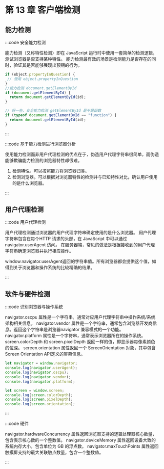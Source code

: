 # 第 13 章 客户端检测

## 能力检测

:::code 安全能力检测

能力检测（又称特性检测）即在 JavaScript 运行时中使用一套简单的检测逻辑，测试浏览器是否支持某种特性。
能力检测最有效的场景是检测能力是否存在的同时，验证其是否能够展现出预期的行为。

```js
if (object.propertyInQuestion) { 
 // 使用 object.propertyInQuestion 
}
//能力检测 document.getElementById
if (document.getElementById) { 
  return document.getElementById(id); 
}

// 好一些，安全能力检测 getElementById 是不是函数
if (typeof document.getElementById == "function") { 
  return document.getElementById(id); 
}

```

:::

:::code 基于能力检测进行浏览器分析

使用能力检测而非用户代理检测的优点在于，伪造用户代理字符串很简单，而伪造能够欺骗能力检测的浏览器特性却很难。

1. 检测特性。可以按照能力将浏览器归类。
2. 检测浏览器。可以根据对浏览器特性的检测并与已知特性对比，确认用户使用的是什么浏览器。
   

:::

## 用户代理检测

:::code 用户代理检测

用户代理检测通过浏览器的用户代理字符串确定使用的是什么浏览器。
用户代理字符串包含在每个HTTP 请求的头部，在 JavaScript 中可以通过 navigator.userAgent 访问。
在服务器端，常见的做法是根据接收到的用户代理字符串确定浏览器并执行相应操作。

window.navigator.userAgent返回的字符串值。所有浏览器都会提供这个值，如得到关于浏览器和操作系统的比较精确的结果。

:::

## 软件与硬件检测

:::code 识别浏览器与操作系统

navigator.oscpu 属性是一个字符串，通常对应用户代理字符串中操作系统/系统架构相关信息。
navigator.vendor 属性是一个字符串，通常包含浏览器开发商信息。返回这个字符串是浏览器navigator 兼容模式的一个功能。
navigator.platform 属性是一个字符串，通常表示浏览器所在的操作系统。
screen.colorDepth 和 screen.pixelDepth 返回一样的值，即显示器每像素颜色的位深。
screen.orientation 属性返回一个 ScreenOrientation 对象，其中包含 Screen Orientation API定义的屏幕信息。

```js
let navigator = window.navigator;
console.log(navigator.userAgent);
console.log(navigator.oscpu);
console.log(navigator.vendor);
console.log(navigator.platform);

let screen = window.screen;
console.log(screen.colorDepth);
console.log(screen.pixelDepth);
console.log(screen.orientation);
```

:::


:::code 硬件

navigator.hardwareConcurrency 属性返回浏览器支持的逻辑处理器核心数量，包含表示核心数的一个整数值。
navigator.deviceMemory 属性返回设备大致的系统内存大小，包含单位为 GB 的浮点数。
navigator.maxTouchPoints 属性返回触摸屏支持的最大关联触点数量，包含一个整数值。

:::

